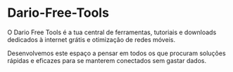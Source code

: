 # Dario-Free-Tools

O Dario Free Tools é a tua central de ferramentas, tutoriais e downloads dedicados à internet grátis e otimização de redes móveis.
           </p>
            <p>
             Desenvolvemos este espaço a pensar em todos os que procuram soluções rápidas e eficazes para se manterem conectados sem gastar dados.
